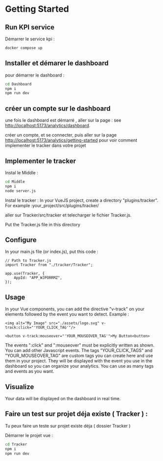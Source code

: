 

#  Getting Started

##  Run KPI service 
Démarrer le service kpi : 

```bash
docker compose up
```

## Installer et démarer le dashboard

pour démarrer le dashboard : 

```bash
cd Dashboard
npm i
npm run dev
```

## créer un compte sur le dashboard 

une fois le dashboard est démarré , aller sur la page : see [http://localhost:5173/analytics/dashboard](http://localhost:5173/analytics/dashboard).

créer un compte, et se connecter, puis aller sur la page [http://localhost:5173/analytics/getting-started](http://localhost:5173/analytics/getting-started) pour voir comment implementer le tracker dans votre projet


##  Implementer le tracker

Instal le Middle :

```bash
cd Middle
npm i
node server.js
```

Instal le tracker :  In your VueJS project, create a directory "plugins/tracker". For example :your_project/src/plugins/tracker/

aller sur Tracker/src/tracker et telecharger le fichier Tracker.js.

Put the Tracker.js file in this directory


## Configure
In your main.js file (or index.js), put this code :
                            
    // Path to Tracker.js
    import Tracker from "./tracker/Tracker";

    app.use(Tracker, {
        AppId: "APP_WJPORRMZ",
    });



## Usage
In your Vue components, you can add the directive "v-track" on your elements followed by the event you want to detect. Example :

                            
    <img alt="My Image" src="./assets/logo.svg" v-track:click="'YOUR_CLICK_TAG'"/>

    <button v-track:mouseover="'YOUR_MOUSEOVER_TAG'">My Button<button>
                            
                        
The events ":click" and ":mouseover" must be explicitly written as shown. You can add other Javascript events.
The tags "YOUR_CLICK_TAGS" and "YOUR_MOUSEOVER_TAG" are custom tags you can create here and use them in your project. They will be displayed with the event you use in the dashboard so you can organize your analytics.
You can use as many tags and events as you want.


## Visualize
Your data will be displayed on the dashboard in real time.




## Faire un test sur projet déja existe ( Tracker )  :

Tu peux faire un teste sur projet existe déja ( dossier Tracker )

Démarrer le projet vue :

```bash
cd Tracker
npm i
npm run dev
```
